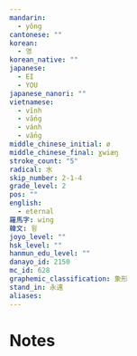```yaml
---
mandarin:
  - yǒng
cantonese: ""
korean:
  - 영
korean_native: ""
japanese:
  - EI
  - YOU
japanese_nanori: ""
vietnamese:
  - vĩnh
  - vắng
  - vánh
  - vẳng
middle_chinese_initial: ø
middle_chinese_final: ɣwiæŋ
stroke_count: "5"
radical: 水
skip_number: 2-1-4
grade_level: 2
pos: ""
english:
  - eternal
羅馬字: wing
韓文: 윙
joyo_level: ""
hsk_level: ""
hanmun_edu_level: ""
danayo_id: 2150
mc_id: 628
graphemic_classification: 象形
stand_in: 永遠
aliases:
---
```


# Notes
